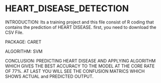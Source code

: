 # HEART_DISEASE_DETECTION

INTRODUCTION:
Its a training project and this file consist of R coding that contains the prediction of HEART DISEASE. 
first, you need to download the CSV File.

PACKAGE:
CARET

ALGORITHM:
SVM

CONCLUSION:
PREDICTING HEART DISEASE AND APPLYING ALGORITHM WHICH GIVES THE BEST ACCURACY TO THE MODEL AT THE CORE RATE OF 77%. AT LAST YOU WILL SEE THE CONFUSION MATRICS WHICH SHOWS ACTUAL and PREDICTED OUTPUT.
